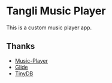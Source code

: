 # Tangli Music Player
This is a custom music player app.
## Thanks
- [Music-Player](https://github.com/andremion/Music-Player)
- [Glide](https://github.com/bumptech/glide)
- [TinyDB](https://github.com/kcochibili/TinyDB--Android-Shared-Preferences-Turbo)


